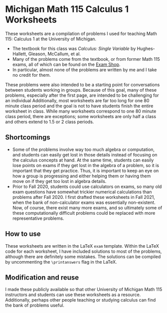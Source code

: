 Michigan Math 115 Calculus 1 Worksheets
=======================================

These worksheets are a compilation of problems I used for teaching Math 115: Calculus 1 at the University of Michigan. 
- The textbook for this class was *Calculus: Single Variable* by Hughes-Hallett, Gleason, McCallum, et al. 
- Many of the problems come from the textbook, or from former Math 115 exams, all of which can be found on the [Exam Shop](https://dhsp.math.lsa.umich.edu/examshops.html).
- In particular, almost none of the problems are written by me and I take no credit for them.

These problems were also intended to be a starting point for conversations between students working in groups.
Because of this goal, many of these problems, especially after the first page, are intended to be challenging for an individual 
Additionally, most worksheets are far too long for one 80 minute class period and the goal is not to have students finish the entire worksheet in class.
While many worksheets correspond to one 80 minute class period, there are exceptions; some worksheets are only half a class and others extend to 1.5 or 2 class periods.

Shortcomings
------------
- Some of the problems involve way too much algebra or computation, and students can easily get lost in those details instead of focusing on the calculus concepts at hand. At the same time, students can easily lose points on exams if they get lost in the algebra of a problem, so it is important that they get practice. Thus, it is important to keep an eye on how a group is progressing and either helping them or having them move on if they get too lost in algebra details.
- Prior to Fall 2020, students could use calculators on exams, so many old exam questions have somewhat trickier numerical calculations than problems after Fall 2020. I first drafted these worksheets in Fall 2021, when the bank of non-calculator exams was essentially non-existent. Now, of course, there exist many more exams, and so ultimately some of these computationally difficult problems could be replaced with more representative problems.

How to use
----------
These worksheets are written in the LaTeX `exam` template.
Within the LaTeX code for each worksheet, I have included solutions to most of the problems, although there are definitely some mistakes.
The solutions can be compiled by uncommenting the `\printanswers` flag in the LaTeX.


Modification and reuse
----------------------
I made these publicly available so that other University of Michigan Math 115 instructors and students can use these worksheets as a resource. 
Additionally, perhaps other people teaching or studying calculus can find the bank of problems useful.

